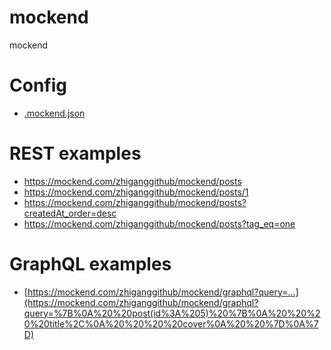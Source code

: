 # mockend
mockend
# Config

- [.mockend.json](.mockend.json)

# REST examples

- https://mockend.com/zhiganggithub/mockend/posts
- https://mockend.com/zhiganggithub/mockend/posts/1
- https://mockend.com/zhiganggithub/mockend/posts?createdAt_order=desc
- https://mockend.com/zhiganggithub/mockend/posts?tag_eq=one

# GraphQL examples

- [https://mockend.com/zhiganggithub/mockend/graphql?query=...](https://mockend.com/zhiganggithub/mockend/graphql?query=%7B%0A%20%20post(id%3A%205)%20%7B%0A%20%20%20%20title%2C%0A%20%20%20%20cover%0A%20%20%7D%0A%7D)
